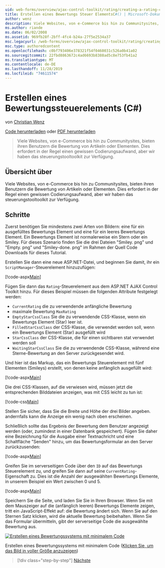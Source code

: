 ```yaml
---
uid: web-forms/overview/ajax-control-toolkit/rating/creating-a-rating-control-cs
title: Erstellen eines Bewertungs Steuer ElementsC#() | Microsoft-Dokumentation
author: wenz
description: Viele Websites, von e-Commerce bis hin zu Communitysites, bieten ihren Benutzern die Bewertung von Artikeln oder Elementen. Dies erfordert in der Regel einen gewissen Codierungsaufwand, aber wir haben die...
ms.author: riande
ms.date: 06/02/2008
ms.assetid: 969fb28f-2bff-4fc4-b24a-27f5e2534a37
msc.legacyurl: /web-forms/overview/ajax-control-toolkit/rating/creating-a-rating-control-cs
msc.type: authoredcontent
ms.openlocfilehash: c0bf793406e378321f54f0460031c526a0b41a02
ms.sourcegitcommit: 22fbd8863672c4ad6693b8388ad5c8e753fb41a2
ms.translationtype: MT
ms.contentlocale: de-DE
ms.lasthandoff: 11/28/2019
ms.locfileid: "74611574"
---
```

# <a name="creating-a-rating-control-c"></a>Erstellen eines Bewertungssteuerelements (C#)

von [Christian Wenz](https://github.com/wenz)

[Code herunterladen](https://download.microsoft.com/download/9/3/f/93f8daea-bebd-4821-833b-95205389c7d0/rating0.cs.zip) oder [PDF herunterladen](https://download.microsoft.com/download/2/d/c/2dc10e34-6983-41d4-9c08-f78f5387d32b/rating0CS.pdf)

> Viele Websites, von e-Commerce bis hin zu Communitysites, bieten ihren Benutzern die Bewertung von Artikeln oder Elementen. Dies erfordert in der Regel einen gewissen Codierungsaufwand, aber wir haben das steuerungstooltoolkit zur Verfügung.

## <a name="overview"></a>Übersicht über

Viele Websites, von e-Commerce bis hin zu Communitysites, bieten ihren Benutzern die Bewertung von Artikeln oder Elementen. Dies erfordert in der Regel einen gewissen Codierungsaufwand, aber wir haben das steuerungstooltoolkit zur Verfügung.

## <a name="steps"></a>Schritte

Zuerst benötigen Sie mindestens zwei Arten von Bildern: eine für ein ausgefülltes Bewertungs Element und eine für ein leeres Bewertungs Element. Ein Bewertungs Element ist normalerweise ein Stern oder ein Smiley. Für dieses Szenario finden Sie die drei Dateien "Smiley. png" und "Empty. png" und "Smiley-done. png" im Rahmen der Quell Code Downloads für dieses Tutorial.

Erstellen Sie dann eine neue ASP.NET-Datei, und beginnen Sie damit, ihr ein `ScriptManager`-Steuerelement hinzuzufügen:

[!code-aspx[Main](creating-a-rating-control-cs/samples/sample1.aspx)]

Fügen Sie dann das `Rating`-Steuerelement aus dem ASP.NET AJAX Control Toolkit hinzu. Für dieses Beispiel müssen die folgenden Attribute festgelegt werden:

- `CurrentRating` die zu verwendende anfängliche Bewertung
- maximale Bewertung `MaxRating`
- `EmptyStarCssClass` Sie die zu verwendende CSS-Klasse, wenn ein Bewertungs Element (Star) leer ist.
- `FilledStarCssClass` der CSS-Klasse, die verwendet werden soll, wenn ein Bewertungs Element (Star) ausgefüllt wird
- `StarCssClass` der CSS-Klasse, die für einen sichtbaren stat verwendet werden soll
- `WaitingStarCssClass` Sie die zu verwendende CSS-Klasse, während eine Sterne-Bewertung an den Server zurückgesendet wird.

Und hier ist das Markup, das ein Bewertungs Steuerelement mit fünf Elementen (Smileys) erstellt, von denen keine anfänglich ausgefüllt wird:

[!code-aspx[Main](creating-a-rating-control-cs/samples/sample2.aspx)]

Die drei CSS-Klassen, auf die verwiesen wird, müssen jetzt die entsprechenden Bilddateien anzeigen, was mit CSS leicht zu tun ist:

[!code-css[Main](creating-a-rating-control-cs/samples/sample3.css)]

Stellen Sie sicher, dass Sie die Breite und Höhe der drei Bilder angeben. andernfalls kann die Anzeige ein wenig nach oben erscheinen.

Schließlich sollte das Ergebnis der Bewertung dem Benutzer angezeigt werden (oder, zumindest in einer Datenbank gespeichert). Fügen Sie daher eine Bezeichnung für die Ausgabe einer Textnachricht und eine Schaltfläche "Senden" hinzu, um das Bewertungsformular an den Server zurückzusenden:

[!code-aspx[Main](creating-a-rating-control-cs/samples/sample4.aspx)]

Greifen Sie im serverseitigen Code über den `ID` auf das Bewertungs Steuerelement zu, und greifen Sie dann auf seine `CurrentRating`-Eigenschaft zu. Dies ist die Anzahl der ausgewählten Bewertungs Elemente, in unserem Beispiel ein Wert zwischen 0 und 5.

[!code-aspx[Main](creating-a-rating-control-cs/samples/sample5.aspx)]

Speichern Sie die Seite, und laden Sie Sie in Ihren Browser. Wenn Sie mit dem Mauszeiger auf die (anfänglich leeren) Bewertungs Elemente zeigen, tritt ein JavaScript-Effekt auf: die Bewertung ändert sich. Wenn Sie auf den Sternen Satz klicken, wird die aktuelle Bewertung beibehalten. Wenn Sie das Formular übermitteln, gibt der serverseitige Code die ausgewählte Bewertung aus.

[![Erstellen eines Bewertungssystems mit minimalem Code](creating-a-rating-control-cs/_static/image2.png)](creating-a-rating-control-cs/_static/image1.png)

Erstellen eines Bewertungssystems mit minimalem Code ([Klicken Sie, um das Bild in voller Größe anzuzeigen](creating-a-rating-control-cs/_static/image3.png))

> [!div class="step-by-step"]
> [Nächste](creating-a-rating-control-vb.md)
